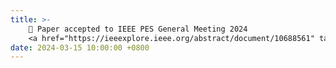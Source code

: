 ```yaml
---
title: >-
    📄 Paper accepted to IEEE PES General Meeting 2024
    <a href="https://ieeexplore.ieee.org/abstract/document/10688561" target="_blank">PESGM 2024 Paper <i class="fas fa-angle-double-right"></i></a>
date: 2024-03-15 10:00:00 +0800
---
```

